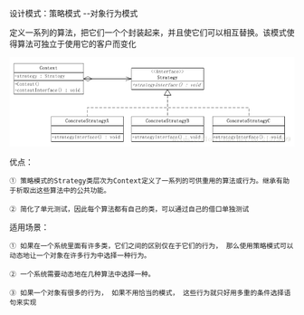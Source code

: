 设计模式：策略模式 --对象行为模式

定义一系列的算法，把它们一个个封装起来，并且使它们可以相互替换。该模式使得算法可独立于使用它的客户而变化

![Image](https://github.com/ZzzYL9/design_pattern/blob/master/class_images/strategy.png)

优点：

    ① 策略模式的Strategy类层次为Context定义了一系列的可供重用的算法或行为。继承有助于析取出这些算法中的公共功能。
    
    ② 简化了单元测试，因此每个算法都有自己的类，可以通过自己的借口单独测试

适用场景：

    ① 如果在一个系统里面有许多类，它们之间的区别仅在于它们的行为， 那么使用策略模式可以动态地让一个对象在许多行为中选择一种行为。
    
    ② 一个系统需要动态地在几种算法中选择一种。
    
    ③ 如果一个对象有很多的行为， 如果不用恰当的模式， 这些行为就只好用多重的条件选择语句来实现
    
    
